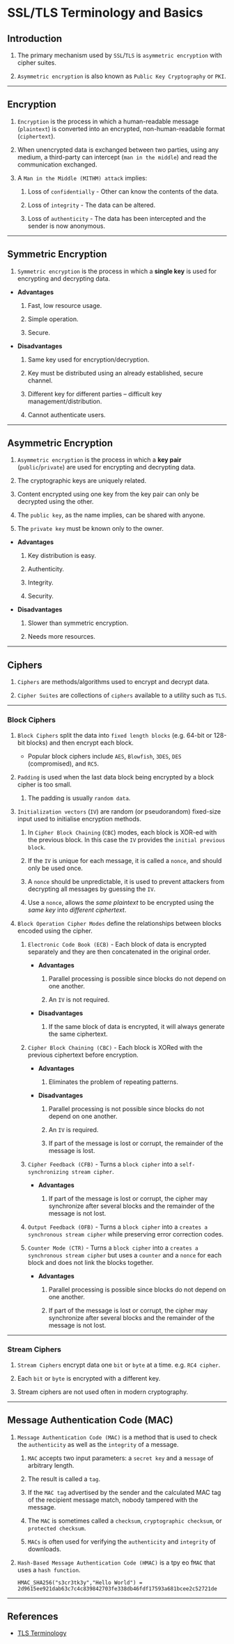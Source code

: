 # SSL/TLS Terminology and Basics

## Introduction

1. The primary mechanism used by `SSL`/`TLS` is `asymmetric encryption` with cipher suites.

2. `Asymmetric encryption` is also known as `Public Key Cryptography` or `PKI`.

---

## Encryption

1. `Encryption` is the process in which a human-readable message (`plaintext`) is converted into an encrypted, non-human-readable format (`ciphertext`).

2. When unencrypted data is exchanged between two parties, using any medium, a third-party can intercept (`man in the middle`) and read the communication exchanged.

3. A `Man in the Middle (MITHM) attack` implies:

    1. Loss of `confidentially` - Other can know the contents of the data.

    2. Loss of `integrity` - The data can be altered.

    3. Loss of `authenticity` - The data has been intercepted and the sender is now anonymous.

---

## Symmetric Encryption

1. `Symmetric encryption` is the process in which a __single key__ is used for encrypting and decrypting data.

* __Advantages__

    1. Fast, low resource usage.
    
    2. Simple operation.
    
    3. Secure.

* __Disadvantages__

    1. Same key used for encryption/decryption.

    2. Key must be distributed using an already established, secure channel.

    3. Different key for different parties – difficult key management/distribution.

    4. Cannot authenticate users.

---

## Asymmetric Encryption

1. `Asymmetric encryption` is the process in which a __key pair__ (`public`/`private`) are used for encrypting and decrypting data.

2. The cryptographic keys are uniquely related. 

3. Content encrypted using one key from the key pair can only be decrypted using the other. 

4. The `public key`, as the name implies, can be shared with anyone. 

5. The `private key` must be known only to the owner.

* __Advantages__

    1. Key distribution is easy.

    2. Authenticity.

    3. Integrity.

    4. Security.

* __Disadvantages__

    1. Slower than symmetric encryption.
    
    2. Needs more resources.

---

## Ciphers

1. `Ciphers` are methods/algorithms used to encrypt and decrypt data.

2. `Cipher Suites` are collections of `ciphers` available to a utility such as `TLS`.

---

### Block Ciphers

1. `Block Ciphers` split the data into `fixed length blocks` (e.g. 64-bit or 128-bit blocks) and then encrypt each block.

    * Popular block ciphers include `AES`, `Blowfish`, `3DES`, `DES` (compromised), and `RC5`.

2. `Padding` is used when the last data block being encrypted by a block cipher is too small. 

    1. The padding is usually `random data`.

3. `Initialization vectors` (`IV`) are random (or pseudorandom) fixed-size input used to initialise encryption methods.

    1. In `Cipher Block Chaining` (`CBC`) modes, each block is XOR-ed with the previous block. In this case the `IV` provides the `initial previous block`.

    2. If the `IV` is unique for each message, it is called a `nonce`, and should only be used once.
    
    3. A `nonce` should be unpredictable, it is used to prevent attackers from decrypting all messages by guessing the `IV`.

    4. Use a `nonce`, allows the _same plaintext_ to be encrypted using the _same key_ into _different ciphertext_.

4. `Block Operation Cipher Modes` define the relationships between blocks encoded using the cipher.

    1. `Electronic Code Book (ECB)` - Each block of data is encrypted separately and they are then concatenated in the original order.

        * __Advantages__

            1. Parallel processing is possible since blocks do not depend on one another. 
            
            2. An `IV` is not required.

         * __Disadvantages__

            1. If the same block of data is encrypted, it will always generate the same ciphertext.
    
    2. `Cipher Block Chaining (CBC)` - Each block is XORed with the previous ciphertext before encryption.

        * __Advantages__

            1. Eliminates the problem of repeating patterns.

         * __Disadvantages__

            1. Parallel processing is not possible since blocks do not depend on one another. 
            
            2. An `IV` is required.

            3. If part of the message is lost or corrupt, the remainder of the message is lost.

    3. `Cipher Feedback (CFB)` - Turns a `block cipher` into a `self-synchronizing stream cipher`.

        * __Advantages__

            1. If part of the message is lost or corrupt, the cipher may synchronize after several blocks and the remainder of the message is not lost.
    
    4. `Output Feedback (OFB)` - Turns a `block cipher` into a `creates a synchronous stream cipher` while preserving error correction codes.

    5. `Counter Mode (CTR)` - Turns a `block cipher` into a `creates a synchronous stream cipher` but uses a `counter` and a `nonce` for each block and does not link the blocks together.

        * __Advantages__

            1. Parallel processing is possible since blocks do not depend on one another. 

            2. If part of the message is lost or corrupt, the cipher may synchronize after several blocks and the remainder of the message is not lost.

---

### Stream Ciphers

1. `Stream Ciphers` encrypt data one `bit` or `byte` at a time. e.g. `RC4 cipher`.

2. Each `bit` or `byte` is encrypted with a different key. 

3. Stream ciphers are not used often in modern cryptography.  

---

## Message Authentication Code (MAC)

1. `Message Authentication Code (MAC)` is a method that is used to check the `authenticity` as well as the `integrity` of a message.

    1. `MAC` accepts two input parameters: a `secret key` and a `message` of arbitrary length.

    2. The result is called a `tag`.

    3. If the `MAC tag` advertised by the sender and the calculated MAC tag of the recipient message match, nobody tampered with the message.

    4. The `MAC` is sometimes called a `checksum`, `cryptographic checksum`, or `protected checksum`.

    5. `MACs` is often used for verifying the `authenticity` and `integrity` of downloads.

2. `Hash-Based Message Authentication Code (HMAC)` is a tpy eo f`MAC` that uses a `hash function`.

    ```
    HMAC_SHA256("s3cr3tk3y","Hello World") = 2d9615ee921dab63c7c4c839842703fe338db46fdf17593a681bcee2c52721de
    ```

----

## References

* [TLS Terminology](https://www.acunetix.com/blog/articles/tls-ssl-terminology-basics-part-3)